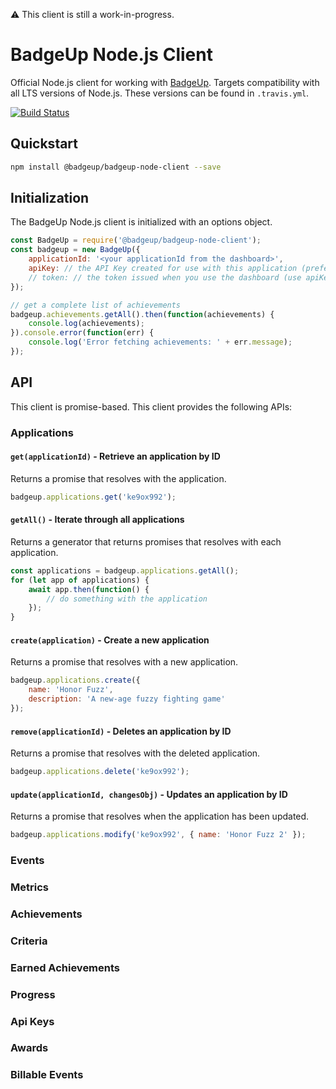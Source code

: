 :warning: This client is still a work-in-progress.

# BadgeUp Node.js Client
Official Node.js client for working with [BadgeUp](https://www.badgeup.io/). Targets compatibility with all LTS versions of Node.js. These versions can be found in `.travis.yml`.

[![Build Status](https://travis-ci.org/BadgeUp/badgeup-node-client.svg?branch=master)](https://travis-ci.org/BadgeUp/badgeup-node-client)

## Quickstart

```sh
npm install @badgeup/badgeup-node-client --save
```

## Initialization
The BadgeUp Node.js client is initialized with an options object.
```js
const BadgeUp = require('@badgeup/badgeup-node-client');
const badgeup = new BadgeUp({
    applicationId: '<your applicationId from the dashboard>',
    apiKey: // the API Key created for use with this application (preferred)
    // token: // the token issued when you use the dashboard (use apiKey if possible)
});

// get a complete list of achievements
badgeup.achievements.getAll().then(function(achievements) {
    console.log(achievements);
}).console.error(function(err) {
    console.log('Error fetching achievements: ' + err.message);
});
```

## API

This client is promise-based. This client provides the following APIs:

### Applications

#### `get(applicationId)` - Retrieve an application by ID
Returns a promise that resolves with the application.

```js
badgeup.applications.get('ke9ox992');
```

#### `getAll()` - Iterate through all applications
Returns a generator that returns promises that resolves with each application.

```js
const applications = badgeup.applications.getAll();
for (let app of applications) {
    await app.then(function() {
        // do something with the application
    });
}
```

#### `create(application)` - Create a new application
Returns a promise that resolves with a new application.

```js
badgeup.applications.create({
    name: 'Honor Fuzz',
    description: 'A new-age fuzzy fighting game'
});
```

#### `remove(applicationId)` - Deletes an application by ID
Returns a promise that resolves with the deleted application.
```js
badgeup.applications.delete('ke9ox992');
```

#### `update(applicationId, changesObj)` - Updates an application by ID
Returns a promise that resolves when the application has been updated.
```js
badgeup.applications.modify('ke9ox992', { name: 'Honor Fuzz 2' });
```

### Events

### Metrics

### Achievements

### Criteria

### Earned Achievements

### Progress

### Api Keys

### Awards

### Billable Events
